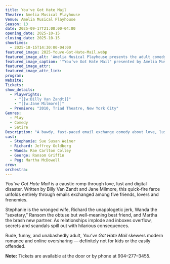 ```yaml
---
title: You've Got Hate Mail
Theatre: Amelia Musical Playhouse
Venue: Amelia Musical Playhouse
Season: 13
date: 2025-09-17T21:00:00-04:00
opening_date: 2025-10-15
closing_date: 2025-10-15
showtimes:
  - 2025-10-15T14:30:00-04:00
featured_image: 2025-Youve-Got-Hate-Mail.webp
featured_image_alt: 'Amelia Musical Playhouse presents the adult comedy "You’ve Got Hate Mail"'
featured_image_caption: '"You’ve Got Hate Mail" presented by Amelia Musical Playhouse'
featured_image_attr: 
featured_image_attr_link: 
program:
Website: 
Tickets: 
show_details:
  - Playwrights: 
    - "[[w:Billy Van Zandt]]"
    - "[[w:Jane Milmore]]"
  - Premiere: "2010, Triad Theatre, New York City"
Genres:
  - Play
  - Comedy
  - Satire
Description: "A bawdy, fast-paced email exchange comedy about love, lust, and modern miscommunication."
cast:
  - Stephanie: Sue Susan Weiner
  - Richard: Jeffrey Goldberg
  - Wanda: Rae Carlton Colley
  - George: Ransom Griffin
  - Peg: Martha McDowell
crew:
orchestra:
---
```

*You’ve Got Hate Mail* is a caustic romp through love, lust and digital disaster. Written by Billy Van Zandt and Jane Milmore, this quick-fire farce unfolds entirely through emails exchanged among five friends, lovers and frenemies.  

Stephanie is the wronged wife, Richard the unapologetic jerk, Wanda the “sexetary,” Ransom the obtuse but well-meaning best friend, and Martha the brash new partner. As relationships implode and inboxes overflow, secrets and scandals spill out with hilarious consequences.  

Rude, funny, and unabashedly adult, *You’ve Got Hate Mail* skewers modern romance and online oversharing — definitely not for kids or the easily offended.

**Note:** Tickets are available at the door or by phone at 904–277–3455.